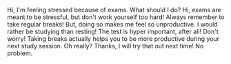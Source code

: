 Hi, I'm feeling stressed because of exams. What should I do?
Hi, exams are meant to be stressful, but don't work yourself too hard! Always remember to take regular breaks!
But, doing so makes me feel so unproductive. I would rather be studying than resting! The test is hyper important, after all!
Don't worry! Taking breaks actually helps you to be more productive during your next study session.
Oh really? Thanks, I will try that out next time!
No problem.
